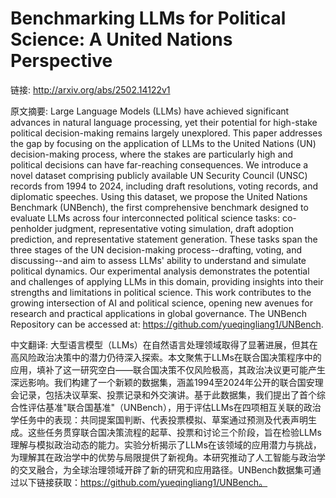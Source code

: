 # Benchmarking LLMs for Political Science: A United Nations Perspective

链接: http://arxiv.org/abs/2502.14122v1

原文摘要:
Large Language Models (LLMs) have achieved significant advances in natural
language processing, yet their potential for high-stake political
decision-making remains largely unexplored. This paper addresses the gap by
focusing on the application of LLMs to the United Nations (UN) decision-making
process, where the stakes are particularly high and political decisions can
have far-reaching consequences. We introduce a novel dataset comprising
publicly available UN Security Council (UNSC) records from 1994 to 2024,
including draft resolutions, voting records, and diplomatic speeches. Using
this dataset, we propose the United Nations Benchmark (UNBench), the first
comprehensive benchmark designed to evaluate LLMs across four interconnected
political science tasks: co-penholder judgment, representative voting
simulation, draft adoption prediction, and representative statement generation.
These tasks span the three stages of the UN decision-making process--drafting,
voting, and discussing--and aim to assess LLMs' ability to understand and
simulate political dynamics. Our experimental analysis demonstrates the
potential and challenges of applying LLMs in this domain, providing insights
into their strengths and limitations in political science. This work
contributes to the growing intersection of AI and political science, opening
new avenues for research and practical applications in global governance. The
UNBench Repository can be accessed at:
https://github.com/yueqingliang1/UNBench.

中文翻译:
大型语言模型（LLMs）在自然语言处理领域取得了显著进展，但其在高风险政治决策中的潜力仍待深入探索。本文聚焦于LLMs在联合国决策程序中的应用，填补了这一研究空白——联合国决策不仅风险极高，其政治决议更可能产生深远影响。我们构建了一个新颖的数据集，涵盖1994至2024年公开的联合国安理会记录，包括决议草案、投票记录和外交演讲。基于此数据集，我们提出了首个综合性评估基准"联合国基准"（UNBench），用于评估LLMs在四项相互关联的政治学任务中的表现：共同提案国判断、代表投票模拟、草案通过预测及代表声明生成。这些任务贯穿联合国决策流程的起草、投票和讨论三个阶段，旨在检验LLMs理解与模拟政治动态的能力。实验分析揭示了LLMs在该领域的应用潜力与挑战，为理解其在政治学中的优势与局限提供了新视角。本研究推动了人工智能与政治学的交叉融合，为全球治理领域开辟了新的研究和应用路径。UNBench数据集可通过以下链接获取：https://github.com/yueqingliang1/UNBench。
